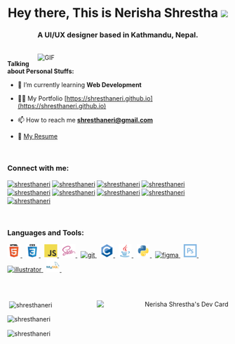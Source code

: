 <h1 align="center">Hey there, This is Nerisha Shrestha <img src="https://media.giphy.com/media/hvRJCLFzcasrR4ia7z/giphy.gif" width="30px"></h1>
<h3 align="center">A UI/UX designer based in Kathmandu, Nepal.</h3> <br />
<img align="right" alt="GIF" src="https://media.giphy.com/media/LMcB8XospGZO8UQq87/giphy.gif"  width="435" />

**Talking about Personal Stuffs:**

- 🌱 I’m currently learning **Web Development**

- 👨‍💻 My Portfolio [https://shresthaneri.github.io](https://shresthaneri.github.io)

- 📫 How to reach me **shresthaneri@gmail.com**

- 📝 [My Resume](https://shresthaneri.github.io/Images/Nerisha%20Shrestha.pdf)

<br/>

<h3 align="left">Connect with me:</h3>
<p align="left">
<a href="https://facebook.com/shresthaneri" target="_blank"><img align="center" src="https://raw.githubusercontent.com/rahuldkjain/github-profile-readme-generator/master/src/images/icons/Social/facebook.svg" alt="shresthaneri" height="20" width="30" /></a>
<a href="https://instagram.com/shresthanerii" target="_blank"><img align="center" src="https://raw.githubusercontent.com/rahuldkjain/github-profile-readme-generator/master/src/images/icons/Social/instagram.svg" alt="shresthaneri" height="20" width="30" /></a>
<a href="https://linkedin.com/in/shresthaneri" target="_blank"><img align="center" src="https://raw.githubusercontent.com/rahuldkjain/github-profile-readme-generator/master/src/images/icons/Social/linked-in-alt.svg" alt="shresthaneri" height="20" width="30" /></a>
<a href="https://twitter.com/shresthaneri" target="_blank"><img align="center" src="https://raw.githubusercontent.com/rahuldkjain/github-profile-readme-generator/master/src/images/icons/Social/twitter.svg" alt="shresthaneri" height="20" width="30" /></a>
<a href="https://dev.to/shresthaneri" target="_blank"><img align="center" src="https://raw.githubusercontent.com/rahuldkjain/github-profile-readme-generator/master/src/images/icons/Social/devto.svg" alt="shresthaneri" height="20" width="30" /></a>
<a href="https://codepen.io/shresthaneri" target="_blank"><img align="center" src="https://raw.githubusercontent.com/rahuldkjain/github-profile-readme-generator/master/src/images/icons/Social/codepen.svg" alt="shresthaneri" height="20" width="30" /></a>
<a href="https://dribbble.com/shresthaneri" target="_blank"><img align="center" src="https://raw.githubusercontent.com/rahuldkjain/github-profile-readme-generator/master/src/images/icons/Social/dribbble.svg" alt="shresthaneri" height="20" width="30" /></a>
<a href="https://www.behance.net/shresthaneri" target="_blank"><img align="center" src="https://raw.githubusercontent.com/rahuldkjain/github-profile-readme-generator/master/src/images/icons/Social/behance.svg" alt="shresthaneri" height="20" width="30" /></a>
<a target="blank" href="#"><img align="center" src="https://visitor-badge.glitch.me/badge?page_id=shresthaneri&left_color=black&right_color=#fa6167" alt="shresthaneri"  height="20"></a>
</p>
<br />
<h3 align="left">Languages and Tools:</h3>
<p align="left">
<!-- html -->
 <a href="https://www.w3schools.com/html/default.asp" target="_blank" rel="noreferrer"> <img src="https://raw.githubusercontent.com/devicons/devicon/master/icons/html5/html5-original-wordmark.svg" alt="html5" width="30" height="30"/> </a> &nbsp;
 <!-- css -->
 <a href="https://www.w3schools.com/css/" target="_blank" rel="noreferrer"> <img src="https://raw.githubusercontent.com/devicons/devicon/master/icons/css3/css3-original-wordmark.svg" alt="css3" width="30" height="30"/> </a> &nbsp;
 <!-- js -->
 <a href="https://developer.mozilla.org/en-US/docs/Web/JavaScript" target="_blank" rel="noreferrer"> <img src="https://raw.githubusercontent.com/devicons/devicon/master/icons/javascript/javascript-original.svg" alt="javascript" width="30" height="30"/> </a> &nbsp;
 <!-- scss -->
 <a href="https://sass-lang.com" target="_blank" rel="noreferrer"> <img src="https://raw.githubusercontent.com/devicons/devicon/master/icons/sass/sass-original.svg" alt="sass" width="30" height="30"/> </a> &nbsp;
 <!-- git -->
 <a href="https://git-scm.com/" target="_blank" rel="noreferrer"> <img src="https://www.vectorlogo.zone/logos/git-scm/git-scm-icon.svg" alt="git" width="30" height="30"/> </a> &nbsp;
 <!-- C programming -->
<a href="https://www.cprogramming.com/" target="_blank" rel="noreferrer"> <img src="https://raw.githubusercontent.com/devicons/devicon/master/icons/c/c-original.svg" alt="c" width="30" height="30"/> </a> &nbsp;
 <!-- Java -->
<a href="https://www.java.com/" target="_blank" rel="noreferrer"> <img src="https://raw.githubusercontent.com/devicons/devicon/master/icons/java/java-original.svg" alt="java" width="30" height="30"/> </a> &nbsp;
<!-- Python -->
<a href="https://www.python.org/" target="_blank" rel="noreferrer"> <img src="https://raw.githubusercontent.com/devicons/devicon/master/icons/python/python-original.svg" alt="python" width="30" height="30"/> </a> &nbsp;
 <!-- Figma -->
 <a href="https://www.figma.com/" target="_blank" rel="noreferrer"> <img src="https://www.vectorlogo.zone/logos/figma/figma-icon.svg" alt="figma" width="30" height="30"/> </a> &nbsp;
 <!-- Photoshop -->
 <a href="https://www.photoshop.com/en" target="_blank" rel="noreferrer"> <img src="https://raw.githubusercontent.com/devicons/devicon/master/icons/photoshop/photoshop-line.svg" alt="photoshop" width="30" height="30"/> </a> &nbsp;
 <!-- Illustrator  -->
 <a href="https://www.adobe.com/in/products/illustrator.html" target="_blank" rel="noreferrer"> <img src="https://www.vectorlogo.zone/logos/adobe_illustrator/adobe_illustrator-icon.svg" alt="illustrator" width="30" height="30"/> </a> &nbsp;
 <!-- MySQL -->
 <a href="https://www.mysql.com/" target="_blank" rel="noreferrer"> <img src="https://raw.githubusercontent.com/devicons/devicon/master/icons/mysql/mysql-original-wordmark.svg" alt="mysql" width="30" height="30"/> </a> &nbsp;


<br/><br/>
<p align="right">
    <a href="https://app.daily.dev/shresthaneri">
        <img align="right" src="https://api.daily.dev/devcards/372bfaca1ef242478c524cb1e5561449.png?r=wnd" width="300"
            alt="Nerisha Shrestha's Dev Card" />
    </a>
</p>
<p>&nbsp;<img align="center" src="https://github-readme-stats.vercel.app/api?username=shresthaneri&show_icons=true&locale=en&theme=dracula"
        alt="shresthaneri" />
</p>

<p><img align="center" src="https://github-readme-streak-stats.herokuapp.com/?user=shresthaneri&theme=dracula" alt="shresthaneri" /></p>
<p>
    <img align="center"
        src="https://github-readme-stats.vercel.app/api/top-langs?username=shresthaneri&show_icons=true&locale=en&theme=dracula"
        alt="shresthaneri" />
</p>
